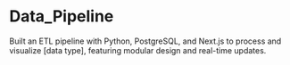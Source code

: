 # Data_Pipeline
Built an ETL pipeline with Python, PostgreSQL, and Next.js to process and visualize [data type], featuring modular design and real-time updates.
